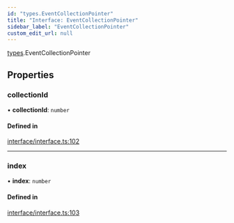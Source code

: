 ```yaml
---
id: "types.EventCollectionPointer"
title: "Interface: EventCollectionPointer"
sidebar_label: "EventCollectionPointer"
custom_edit_url: null
---
```


[types](../namespaces/types.md).EventCollectionPointer

## Properties

### collectionId

• **collectionId**: `number`

#### Defined in

[interface/interface.ts:102](https://github.com/CityOfZion/isengard/blob/98f6c55/sdk/src/interface/interface.ts#L102)

___

### index

• **index**: `number`

#### Defined in

[interface/interface.ts:103](https://github.com/CityOfZion/isengard/blob/98f6c55/sdk/src/interface/interface.ts#L103)
